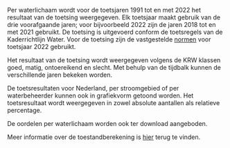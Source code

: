 Per waterlichaam wordt voor de toetsjaren 1991 tot en met 2022 het resultaat van de toetsing weergegeven. Elk toetsjaar maakt gebruik van de drie voorafgaande jaren; voor bijvoorbeeld 2022 zijn de jaren 2018 tot en met 2021 gebruikt. De toetsing is uitgevoerd conform de toetsregels van de Kaderrichtlijn Water. Voor de toetsing zijn de vastgestelde [normen](https://www.waterkwaliteitsportaal.nl/wkp.webapplication/) voor toetsjaar 2022 gebruikt.

Het resultaat van de toetsing wordt weergegeven volgens de KRW klassen goed, matig, ontoereikend en slecht. Met behulp van de tijdbalk kunnen de verschillende jaren bekeken worden.

De toetsresultaten voor Nederland, per stroomgebied of per waterbeheerder kunnen ook in grafiekvorm getoond worden. Het toetsresultaat wordt weergegeven in zowel absolute aantallen als relatieve percentage.

De oordelen per waterlichaam worden ook ter download aangeboden.

Meer informatie over de toestandberekening is [hier](http://publications.deltares.nl/11203728_006.pdf) terug te vinden.
